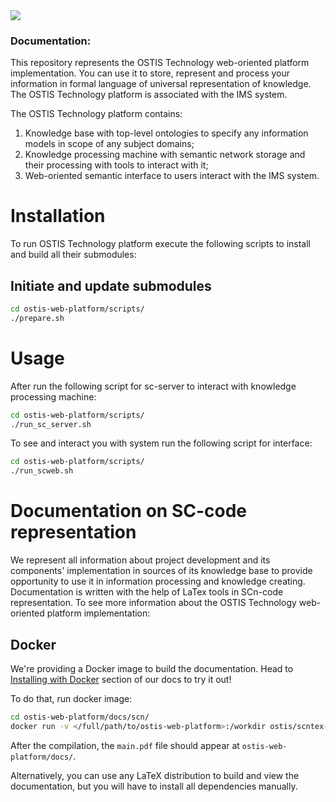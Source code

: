 <img src="https://github.com/ostis-ai/ostis-web-platform/actions/workflows/main.yml/badge.svg?branch=develop">

### Documentation:

This repository represents the OSTIS Technology web-oriented platform implementation. You can use it to store, represent 
and process your information in formal language of universal representation of knowledge. The OSTIS Technology platform 
is associated with the IMS system. 

The OSTIS Technology platform contains:
1) Knowledge base with top-level ontologies to specify any information models in scope of any subject domains;
2) Knowledge processing machine with semantic network storage and their processing with tools to interact with it;
3) Web-oriented semantic interface to users interact with the IMS system.

# Installation
To run OSTIS Technology platform execute the following scripts to install and build all their submodules:

## Initiate and update submodules
```sh
cd ostis-web-platform/scripts/
./prepare.sh
```

# Usage
After run the following script for sc-server to interact with knowledge processing machine:
```sh
cd ostis-web-platform/scripts/
./run_sc_server.sh
```

To see and interact you with system run the following script for interface:
```sh
cd ostis-web-platform/scripts/
./run_scweb.sh
```

# Documentation on SC-code representation
We represent all information about project development and its components' implementation in sources of its knowledge 
base to provide opportunity to use it in information processing and knowledge creating. Documentation is written with 
the help of LaTex tools in SCn-code representation. To see more information about the OSTIS Technology web-oriented 
platform implementation:

## Docker
We're providing a Docker image to build the documentation. Head to [Installing with Docker](https://docs.docker.com/get-started/) 
section of our docs to try it out!

To do that, run docker image:
```sh
cd ostis-web-platform/docs/scn/
docker run -v </full/path/to/ostis-web-platform>:/workdir ostis/scntex-builder 'cd docs && pdflatex -interaction=nonstopmode main.tex'
```
After the compilation, the `main.pdf` file should appear at `ostis-web-platform/docs/`.

Alternatively, you can use any LaTeX distribution to build and view the documentation, but you will have to install all
dependencies manually.
